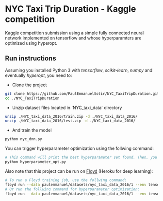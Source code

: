 # NYC Taxi Trip Duration - Kaggle competition
Kaggle competition submission using a simple fully connected neural network implemented on tensorflow and whose hyperparamters are optimized using hyperopt.

## Run instructions
Assuming you installed Python 3 with *tensorflow*, *scikit-learn*, *numpy* and eventually *hyperopt*, you need to:  

- Clone the project
```bash
git clone https://github.com/PaulEmmanuelSotir/NYC_TaxiTripDuration.git
cd ./NYC_TaxiTripDuration
```

- Unzip dataset files located in 'NYC_taxi_data' directory
```bash
unzip ./NYC_taxi_data_2016/train.zip -d ./NYC_taxi_data_2016/
unzip ./NYC_taxi_data_2016/test.zip -d ./NYC_taxi_data_2016/
```

- And train the model
```bash
python nyc_dnn.py
```   

You can trigger hyperparameter optimization using the follwing command:
```bash
# This command will print the best hyperparameter set found. Then, you can edit nyc_dnn.py to use these hyperparameters.
python hyperparameter_opt.py
```

Also note that this project can be run on [Floyd](https://www.floydhub.com/) (Heroku for deep learning):
```bash
# To run a Floyd training job, use the follwing command:
floyd run --data paulemmanuel/datasets/nyc_taxi_data_2016/1 --env tensorflow-1.2 --gpu "python nyc_dnn.py --floyd-job"
# Or run the follwing command for hyperparameter optimization:
floyd run --data paulemmanuel/datasets/nyc_taxi_data_2016/1 --env tensorflow-1.2 --gpu "python hyperparameter_opt.py --floyd-job"
```
